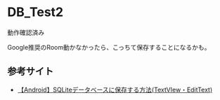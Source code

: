 # DB_Test2

動作確認済み

Google推奨のRoom動かなかったら、こっちて保存することになるかも。

## 参考サイト

- [【Android】SQLiteデータベースに保存する方法(TextVIew・EditText)](https://www.ma-chanblog.com/2021/01/android-db-text.html)
